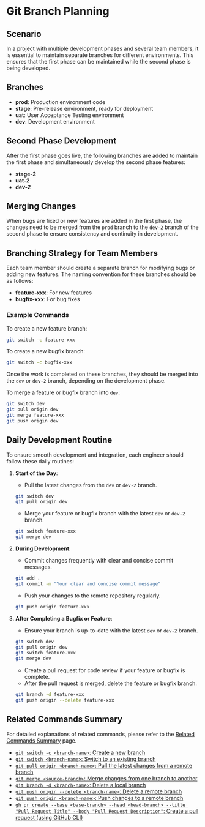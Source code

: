 # Git Branch Planning

## Scenario

In a project with multiple development phases and several team members, it is essential to maintain separate branches for different environments. This ensures that the first phase can be maintained while the second phase is being developed.

## Branches

- **prod**: Production environment code
- **stage**: Pre-release environment, ready for deployment
- **uat**: User Acceptance Testing environment
- **dev**: Development environment

## Second Phase Development

After the first phase goes live, the following branches are added to maintain the first phase and simultaneously develop the second phase features:

- **stage-2**
- **uat-2**
- **dev-2**

## Merging Changes

When bugs are fixed or new features are added in the first phase, the changes need to be merged from the `prod` branch to the `dev-2` branch of the second phase to ensure consistency and continuity in development.

## Branching Strategy for Team Members

Each team member should create a separate branch for modifying bugs or adding new features. The naming convention for these branches should be as follows:

- **feature-xxx**: For new features
- **bugfix-xxx**: For bug fixes

### Example Commands

To create a new feature branch:
```sh
git switch -c feature-xxx
```

To create a new bugfix branch:
```sh
git switch -c bugfix-xxx
```

Once the work is completed on these branches, they should be merged into the `dev` or `dev-2` branch, depending on the development phase.

To merge a feature or bugfix branch into `dev`:
```sh
git switch dev
git pull origin dev
git merge feature-xxx
git push origin dev
```

## Daily Development Routine

To ensure smooth development and integration, each engineer should follow these daily routines:

1. **Start of the Day**:
   - Pull the latest changes from the `dev` or `dev-2` branch.
   ```sh
   git switch dev
   git pull origin dev
   ```
   - Merge your feature or bugfix branch with the latest `dev` or `dev-2` branch.
   ```sh
   git switch feature-xxx
   git merge dev
   ```

2. **During Development**:
   - Commit changes frequently with clear and concise commit messages.
   ```sh
   git add .
   git commit -m "Your clear and concise commit message"
   ```
   - Push your changes to the remote repository regularly.
   ```sh
   git push origin feature-xxx
   ```

3. **After Completing a Bugfix or Feature**:
   - Ensure your branch is up-to-date with the latest `dev` or `dev-2` branch.
   ```sh
   git switch dev
   git pull origin dev
   git switch feature-xxx
   git merge dev
   ```
   - Create a pull request for code review if your feature or bugfix is complete.
   - After the pull request is merged, delete the feature or bugfix branch.
   ```sh
   git branch -d feature-xxx
   git push origin --delete feature-xxx
   ```

## Related Commands Summary

For detailed explanations of related commands, please refer to the [Related Commands Summary](related-commands-summary.md) page.

- [`git switch -c <branch-name>`: Create a new branch](related-commands-summary.md#git-switch)
- [`git switch <branch-name>`: Switch to an existing branch](related-commands-summary.md#git-switch)
- [`git pull origin <branch-name>`: Pull the latest changes from a remote branch](related-commands-summary.md#git-pull)
- [`git merge <source-branch>`: Merge changes from one branch to another](related-commands-summary.md#git-merge)
- [`git branch -d <branch-name>`: Delete a local branch](related-commands-summary.md#git-branch)
- [`git push origin --delete <branch-name>`: Delete a remote branch](related-commands-summary.md#git-push)
- [`git push origin <branch-name>`: Push changes to a remote branch](related-commands-summary.md#git-push)
- [`gh pr create --base <base-branch> --head <head-branch> --title "Pull Request Title" --body "Pull Request Description"`: Create a pull request (using GitHub CLI)](related-commands-summary.md#gh-pr-create)
